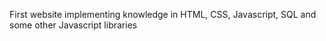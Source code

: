 First website implementing knowledge in HTML, CSS, Javascript, SQL and some other Javascript libraries
